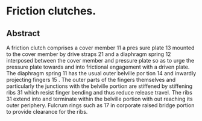 # Friction clutches.

## Abstract
A friction clutch comprises a cover member 11 a pres sure plate 13 mounted to the cover member by drive straps 21 and a diaphragm spring 12 interposed between the cover member and pressure plate so as to urge the pressure plate towards and into frictional engagement with a driven plate. The diaphragm spring 11 has the usual outer belville por tion 14 and inwardly projecting fingers 15 . The outer parts of the fingers themselves and particularly the junctions with the belville portion are stiffened by stiffening ribs 31 which resist finger bending and thus reduce release travel. The ribs 31 extend into and terminate within the belville portion with out reaching its outer periphery. Fulcrum rings such as 17 in corporate raised bridge portion to provide clearance for the ribs.